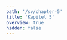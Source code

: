 ```yaml
---
path: '/sv/chapter-5'
title: 'Kapitel 5'
overview: true
hidden: false
---
```


<pages-in-this-section></pages-in-this-section>

<exercises-in-this-section></exercises-in-this-section>
